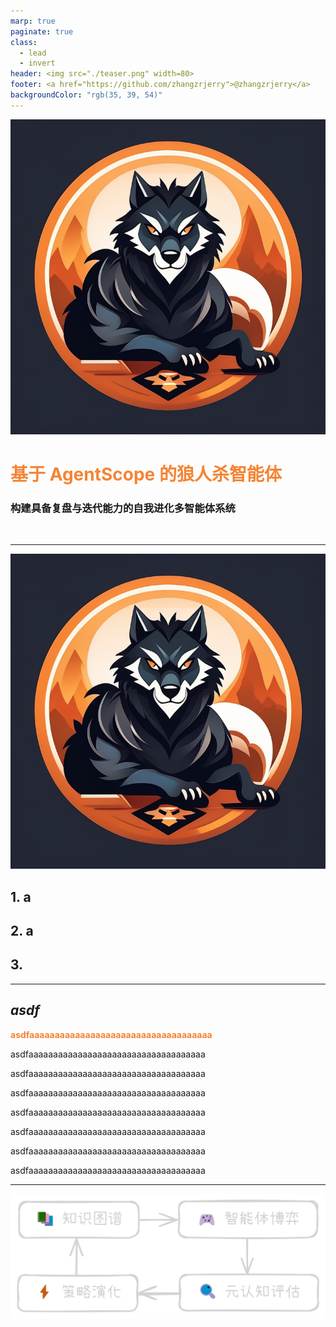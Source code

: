 ```yaml
---
marp: true
paginate: true
class:
  - lead
  - invert
header: <img src="./teaser.png" width=80>
footer: <a href="https://github.com/zhangzrjerry">@zhangzrjerry</a>
backgroundColor: "rgb(35, 39, 54)"
---
```


<style>
:root {
  --primary: rgb(245, 132, 52);    /* 主色调 - 橙色 */
  --secondary: rgb(251, 162, 81);  /* 次要色 - 浅橙色 */ 
  --accent: rgb(253, 216, 179);    /* 强调色 - 米色 */
  --background: rgb(35, 39, 54);   /* 背景色 - 深蓝灰 */
}

header  {
    position: absolute;
    left: auto !important;
    right: 30px !important;
}

section[id="1"] header,
section[id="2"] header {
    display: none !important;
}

strong {
  color: var(--primary);
}

b {
  color: var(--secondary);
}

a {
  color: var(--secondary);
}

.mermaid {
    display: flex !important;
    justify-content: center !important;
    margin: 0 auto !important;
}
</style>

![bg opacity:0.1](./teaser.png)

# **基于 AgentScope 的狼人杀智能体**

### 构建具备复盘与迭代能力的自我进化多智能体系统

<br>

---

![bg opacity:0.1](./teaser.png)

## 1. a

## 2. a

## 3.

---

## _asdf_

**asdfaaaaaaaaaaaaaaaaaaaaaaaaaaaaaaaaaaaa**

asdfaaaaaaaaaaaaaaaaaaaaaaaaaaaaaaaaaaaa

asdfaaaaaaaaaaaaaaaaaaaaaaaaaaaaaaaaaaaa

asdfaaaaaaaaaaaaaaaaaaaaaaaaaaaaaaaaaaaa

asdfaaaaaaaaaaaaaaaaaaaaaaaaaaaaaaaaaaaa

asdfaaaaaaaaaaaaaaaaaaaaaaaaaaaaaaaaaaaa

asdfaaaaaaaaaaaaaaaaaaaaaaaaaaaaaaaaaaaa

asdfaaaaaaaaaaaaaaaaaaaaaaaaaaaaaaaaaaaa

---


![iter](image.png)

